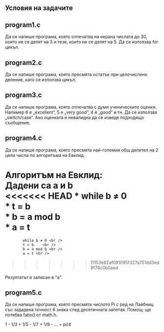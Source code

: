 
## Условия на задачите

## program1.c 

Да се напише програма, която отпечатва на екрана числата до 30, които не се делят на 3
и тези, които не се делят на 5. Да се използва for цикъл.

## program2.c 

Да се напише програма, която пресмята остатък при целочислено деление, като се използва цикъл.

## program3.c

Да се напише програма, която отпечатва с думи ученическите оценки. Напимер 6 е „еxcellent“, 5 е „very good“, 
4 е „good“ и тн. Да се използва „switch/case“. Ако оценката е невалидна да се изведе подходящо съобщение.

## program4.c

Да се напише програма, която пресмята най-големия общ делител на 2 цели числа по алгоритъма на Евклид.

Алгоритъм на Евклид: <br />
	Дадени са a и b  <br />
<<<<<<< HEAD
			* while b ≠ 0	 <br />
			* t = b 	 <br />
			* b = a mod b <br />
			* a = t <br />
=======
			while b ≠ 0 <br />
			t = b 	 <br />
			b = a mod b <br />
			a = t <br />
>>>>>>> 11153e82af091095f327a751dd3ed8f78c0b0aed
	
Резултатът е записан в "a".

## program5.c

Да се напише програма, която пресмята числото Pi с ред на Лайбниц със зададена точност 6 знака след десетичната запетая.
Помощ: ще потябва fabs() от math.h.

1 - 1/3 + 1/5 - 1/7 + 1/9 - ... = pi/4
